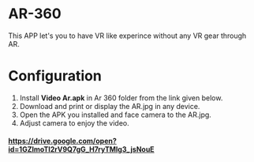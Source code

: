 # AR-360
  This APP let's you to have VR like experince without any VR gear through AR.
  
# Configuration
  1. Install **Video Ar.apk** in Ar 360 folder from the link given below.
  2. Download and print or display the AR.jpg in any device.
  3. Open the APK you installed and face camera to the AR.jpg.
  4. Adjust camera to enjoy the video.
 
 #### https://drive.google.com/open?id=1GZlmoTI2rV9Q7gG_H7ryTMlg3_jsNouE

